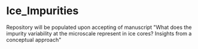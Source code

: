 # Ice_Impurities

Repository will be populated upon accepting of manuscript "What does the impurity variability at the microscale represent in ice
cores? Insights from a conceptual approach"
